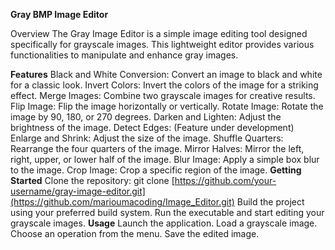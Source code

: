 **Gray BMP Image Editor**

Overview
The Gray Image Editor is a simple image editing tool designed specifically for grayscale images. This lightweight editor provides various functionalities to manipulate and enhance gray images.

**Features**
Black and White Conversion: Convert an image to black and white for a classic look.
Invert Colors: Invert the colors of the image for a striking effect.
Merge Images: Combine two grayscale images for creative results.
Flip Image: Flip the image horizontally or vertically.
Rotate Image: Rotate the image by 90, 180, or 270 degrees.
Darken and Lighten: Adjust the brightness of the image.
Detect Edges: (Feature under development)
Enlarge and Shrink: Adjust the size of the image.
Shuffle Quarters: Rearrange the four quarters of the image.
Mirror Halves: Mirror the left, right, upper, or lower half of the image.
Blur Image: Apply a simple box blur to the image.
Crop Image: Crop a specific region of the image.
**Getting Started**
Clone the repository: git clone [https://github.com/your-username/gray-image-editor.git](https://github.com/marioumacoding/Image_Editor.git)
Build the project using your preferred build system.
Run the executable and start editing your grayscale images.
**Usage**
Launch the application.
Load a grayscale image.
Choose an operation from the menu.
Save the edited image.
